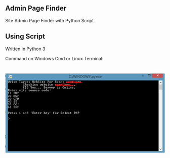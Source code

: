 ## Admin Page Finder

Site Admin Page Finder with Python Script

## Using Script

Written in Python 3

Command on Windows Cmd or Linux Terminal:

#
![enter image description here](https://github.com/Rezaguii/Admin-Page-Finder/blob/main/sdddd.PNG)
